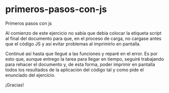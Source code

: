 # primeros-pasos-con-js
Primeros pasos con js

Al comienzo de este ejercicio no sabía que debía colocar la etiqueta script al final del documento para que, en el proceso de carga, no cargase antes que el código JS y así evitar problemas al imprimirlo en pantalla.

Continué así hasta que llegué a las funciones y reparé en el error. Es por esto que, aunque entrego la tarea para llegar en tiempo, seguiré trabajando para rehacer el documento y, de esta forma, poder imprimir en pantalla todos los resultados de la aplicación del código tal y como pide el enunciado del ejercicio.

¡Gracias!
